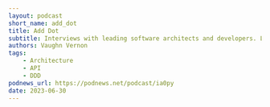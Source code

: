 ```yaml
---
layout: podcast
short_name: add_dot
title: Add Dot
subtitle: Interviews with leading software architects and developers. Listen to get deep insights on modern software architecture and development approaches while facing sociotechnical challenges. If you are a technology executive, senior architect, or software engineer you will gain a fresh perspective on increasing success and innovation in software design and implementation. More about Vaughn See acast.com/privacy for privacy and opt-out information.
authors: Vaughn Vernon
tags:
    - Architecture
    - API
    - DDD
podnews_url: https://podnews.net/podcast/ia0py
date: 2023-06-30
---
```


